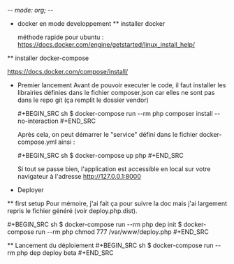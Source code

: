 -*- mode: org; -*-

* docker en mode developpement
** installer docker

   méthode rapide pour ubuntu :
   https://docs.docker.com/engine/getstarted/linux_install_help/

** installer docker-compose

   https://docs.docker.com/compose/install/

* Premier lancement
  Avant de pouvoir executer le code, il faut installer les librairies définies
  dans le fichier composer.json car elles ne sont pas dans le repo git (ça remplit le dossier vendor)

  #+BEGIN_SRC sh
$ docker-compose run --rm php  composer install --no-interaction
  #+END_SRC

  Après cela, on peut démarrer le "service" défini dans le fichier
  docker-compose.yml ainsi :

  #+BEGIN_SRC sh
$ docker-compose up php
  #+END_SRC

  Si tout se passe bien, l'application est accessible en local sur votre
  navigateur à l'adresse http://127.0.0.1:8000

* Deployer

** first setup
   Pour mémoire, j'ai fait ça pour suivre la doc mais j'ai largement repris le
fichier généré (voir deploy.php.dist).

  #+BEGIN_SRC sh
$ docker-compose run --rm php  dep init
$ docker-compose run --rm php  chmod 777 /var/www/deploy.php
  #+END_SRC

** Lancement du déploiement
  #+BEGIN_SRC sh
$ docker-compose run --rm php  dep deploy beta
  #+END_SRC
